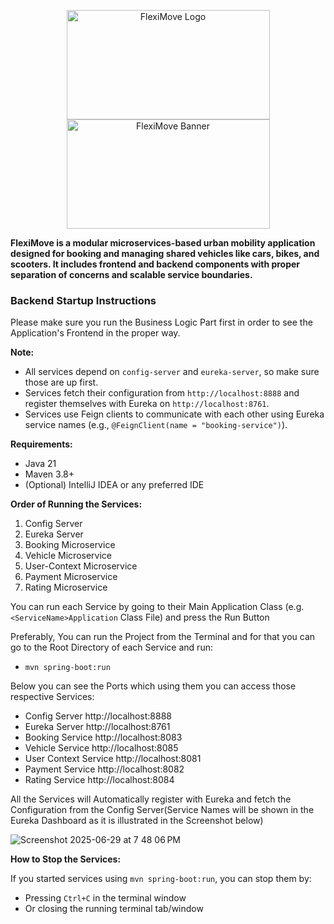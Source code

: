 <p align="center">
  <img src="https://github.com/user-attachments/assets/cfa6afd9-67d5-4105-883e-12e0adfd4c09" alt="FlexiMove Logo" width="325" height="175"/>
  <img src="https://github.com/user-attachments/assets/f0b695f7-4c5c-4112-9661-5e405d3f9b1c" alt="FlexiMove Banner" width="325" height="175"/>
</p>


**FlexiMove is a modular microservices-based urban mobility application designed for booking and managing shared vehicles like cars, bikes, and scooters. It includes frontend and backend components with proper separation of concerns and scalable service boundaries.**


### Backend Startup Instructions
Please make sure you run the Business Logic Part first in order to see the Application's Frontend in the proper way. 


**Note:**
- All services depend on `config-server` and `eureka-server`, so make sure those are up first.
- Services fetch their configuration from `http://localhost:8888` and register themselves with Eureka on `http://localhost:8761`.
- Services use Feign clients to communicate with each other using Eureka service names (e.g., `@FeignClient(name = "booking-service")`).

**Requirements:**
- Java 21
- Maven 3.8+
- (Optional) IntelliJ IDEA or any preferred IDE

**Order of Running the Services:**
1. Config Server
2. Eureka Server
3. Booking Microservice
4. Vehicle Microservice
5. User-Context Microservice
6. Payment Microservice
7. Rating Microservice

You can run each Service by going to their Main Application Class (e.g. `<ServiceName>Application` Class File) and press the Run Button

Preferably, You can run the Project from the Terminal and for that you can go to the Root Directory of each Service and run: 
- `mvn spring-boot:run`

Below you can see the Ports which using them you can access those respective Services: 
- Config Server http://localhost:8888
- Eureka Server http://localhost:8761
- Booking Service http://localhost:8083
- Vehicle Service http://localhost:8085
- User Context Service http://localhost:8081
- Payment Service http://localhost:8082
- Rating Service http://localhost:8084

All the Services will Automatically register with Eureka and fetch the Configuration from the Config Server(Service Names will be shown in the Eureka Dashboard as it is illustrated in the Screenshot below)

![Screenshot 2025-06-29 at 7 48 06 PM](https://github.com/user-attachments/assets/211dfbc2-2ecb-4f73-a21b-5404841bdf29)


**How to Stop the Services:**

If you started services using `mvn spring-boot:run`, you can stop them by:
- Pressing `Ctrl+C` in the terminal window
- Or closing the running terminal tab/window


 
